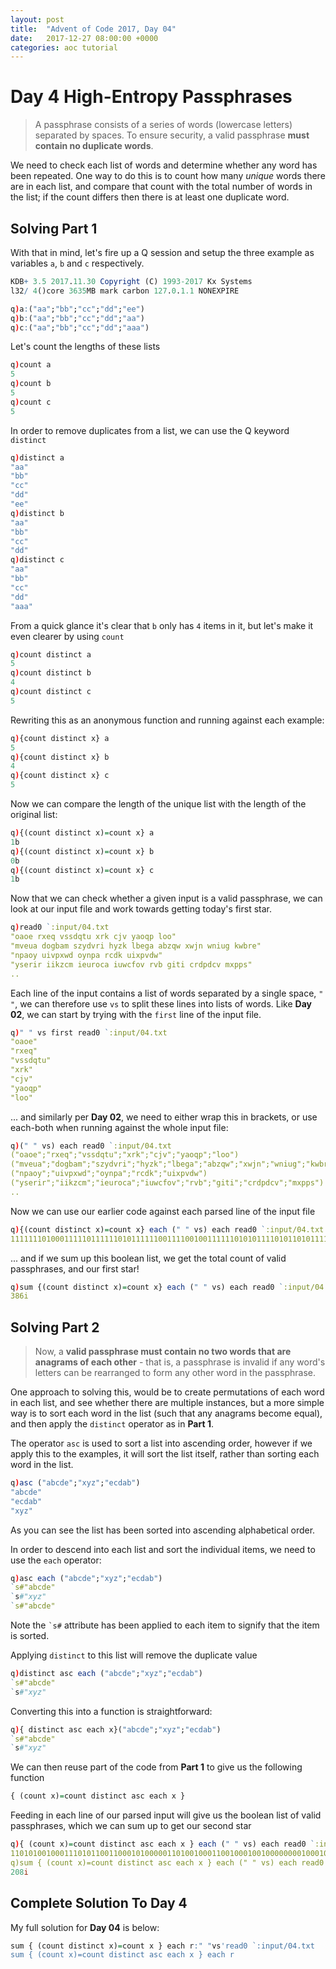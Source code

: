 ```yaml
---
layout: post
title:  "Advent of Code 2017, Day 04"
date:   2017-12-27 08:00:00 +0000
categories: aoc tutorial
---
```


# Day 4 High-Entropy Passphrases

>A passphrase consists of a series of words (lowercase letters) separated by spaces. To ensure security, a valid passphrase **must contain no duplicate words**.

We need to check each list of words and determine whether any word has been repeated. One way to do this is to count how many *unique* words there are in each list, and compare that count with the total number of words in the list; if the count differs then there is at least one duplicate word.

## Solving Part 1

With that in mind, let's fire up a Q session and setup the three example as variables `a`, `b` and `c` respectively.

```q
KDB+ 3.5 2017.11.30 Copyright (C) 1993-2017 Kx Systems
l32/ 4()core 3635MB mark carbon 127.0.1.1 NONEXPIRE

q)a:("aa";"bb";"cc";"dd";"ee")
q)b:("aa";"bb";"cc";"dd";"aa")
q)c:("aa";"bb";"cc";"dd";"aaa")
```

Let's count the lengths of these lists

```q
q)count a
5
q)count b
5
q)count c
5
```

In order to remove duplicates from a list, we can use the Q keyword `distinct`

```q
q)distinct a
"aa"
"bb"
"cc"
"dd"
"ee"
q)distinct b
"aa"
"bb"
"cc"
"dd"
q)distinct c
"aa"
"bb"
"cc"
"dd"
"aaa"
```

From a quick glance it's clear that `b` only has `4` items in it, but let's make it even clearer by using `count`

```q
q)count distinct a
5
q)count distinct b
4
q)count distinct c
5
```

Rewriting this as an anonymous function and running against each example:

```q
q){count distinct x} a
5
q){count distinct x} b
4
q){count distinct x} c
5
```

Now we can compare the length of the unique list with the length of the original list:

```q
q){(count distinct x)=count x} a
1b
q){(count distinct x)=count x} b
0b
q){(count distinct x)=count x} c
1b
```

Now that we can check whether a given input is a valid passphrase, we can look at our input file and work towards getting today's first star.

```q
q)read0 `:input/04.txt
"oaoe rxeq vssdqtu xrk cjv yaoqp loo"
"mveua dogbam szydvri hyzk lbega abzqw xwjn wniug kwbre"
"npaoy uivpxwd oynpa rcdk uixpvdw"
"yserir iikzcm ieuroca iuwcfov rvb giti crdpdcv mxpps"
..
```

Each line of the input contains a list of words separated by a single space, `" "`, we can therefore use `vs` to split these lines into lists of words. Like **Day 02**, we can start by trying with the `first` line of the input file.

```q
q)" " vs first read0 `:input/04.txt
"oaoe"
"rxeq"
"vssdqtu"
"xrk"
"cjv"
"yaoqp"
"loo"
```

... and similarly per **Day 02**, we need to either wrap this in brackets, or use each-both when running against the whole input file:

```q
q)(" " vs) each read0 `:input/04.txt
("oaoe";"rxeq";"vssdqtu";"xrk";"cjv";"yaoqp";"loo")
("mveua";"dogbam";"szydvri";"hyzk";"lbega";"abzqw";"xwjn";"wniug";"kwbre")
("npaoy";"uivpxwd";"oynpa";"rcdk";"uixpvdw")
("yserir";"iikzcm";"ieuroca";"iuwcfov";"rvb";"giti";"crdpdcv";"mxpps")
..
```

Now we can use our earlier code against each parsed line of the input file

```q
q){(count distinct x)=count x} each (" " vs) each read0 `:input/04.txt
111111101000111110111111010111111001111001001111110101011110101101011111001110111110110111111111111111110010101111110100101100111111111011011111011100111111111111011110011101111111111111110111100010101010101101101010011111001101110011111..
```

... and if we sum up this boolean list, we get the total count of valid passphrases, and our first star!

```q
q)sum {(count distinct x)=count x} each (" " vs) each read0 `:input/04.txt
386i
```

## Solving Part 2

> Now, a **valid passphrase must contain no two words that are anagrams of each other** - that is, a passphrase is invalid if any word's letters can be rearranged to form any other word in the passphrase.

One approach to solving this, would be to create permutations of each word in each list, and see whether there are multiple instances, but a more simple way is to sort each word in the list (such that any anagrams become equal), and then apply the `distinct` operator as in **Part 1**.

The operator `asc` is used to sort a list into ascending order, however if we apply this to the examples, it will sort the list itself, rather than sorting each word in the list.

```q
q)asc ("abcde";"xyz";"ecdab")
"abcde"
"ecdab"
"xyz"
```

As you can see the list has been sorted into ascending alphabetical order.

In order to descend into each list and sort the individual items, we need to use the `each` operator:

```q
q)asc each ("abcde";"xyz";"ecdab")
`s#"abcde"
`s#"xyz"
`s#"abcde"
```

Note the `` `s# `` attribute has been applied to each item to signify that the item is sorted.

Applying `distinct` to this list will remove the duplicate value

```q
q)distinct asc each ("abcde";"xyz";"ecdab")
`s#"abcde"
`s#"xyz"
```

Converting this into a function is straightforward:

```q
q){ distinct asc each x}("abcde";"xyz";"ecdab")
`s#"abcde"
`s#"xyz"
```

We can then reuse part of the code from **Part 1** to give us the following function

```q
{ (count x)=count distinct asc each x }
```

Feeding in each line of our parsed input will give us the boolean list of valid passphrases, which we can sum up to get our second star

```q
q){ (count x)=count distinct asc each x } each (" " vs) each read0 `:input/04.txt
110101001000111010110011000101000001101001000110010001001000000001000101001000111010100011100100100110010000001110110000100000010111011010000110000000010001110010011010000101101010000110110011100000100010101000100000010010001101010011101..
q)sum { (count x)=count distinct asc each x } each (" " vs) each read0 `:input/04.txt
208i
```

## Complete Solution To Day 4

My full solution for **Day 04** is below:
```q
sum { (count distinct x)=count x } each r:" "vs'read0 `:input/04.txt
sum { (count x)=count distinct asc each x } each r
```
